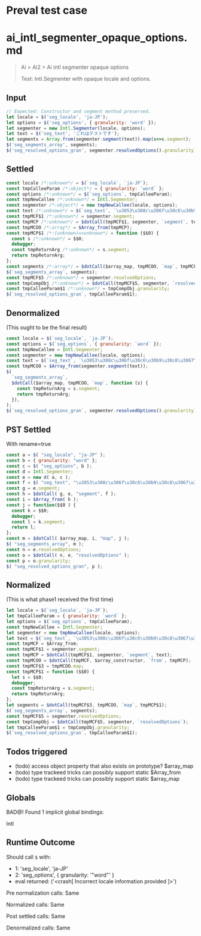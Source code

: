# Preval test case

# ai_intl_segmenter_opaque_options.md

> Ai > Ai2 > Ai intl segmenter opaque options
>
> Test: Intl.Segmenter with opaque locale and options.

## Input

`````js filename=intro
// Expected: Constructor and segment method preserved.
let locale = $('seg_locale', 'ja-JP');
let options = $('seg_options', { granularity: 'word' });
let segmenter = new Intl.Segmenter(locale, options);
let text = $('seg_text', 'これはテストです');
let segments = Array.from(segmenter.segment(text)).map(s=>s.segment);
$('seg_segments_array', segments);
$('seg_resolved_options_gran', segmenter.resolvedOptions().granularity);
`````


## Settled


`````js filename=intro
const locale /*:unknown*/ = $(`seg_locale`, `ja-JP`);
const tmpCalleeParam /*:object*/ = { granularity: `word` };
const options /*:unknown*/ = $(`seg_options`, tmpCalleeParam);
const tmpNewCallee /*:unknown*/ = Intl.Segmenter;
const segmenter /*:object*/ = new tmpNewCallee(locale, options);
const text /*:unknown*/ = $(`seg_text`, `\u3053\u308c\u306f\u30c6\u30b9\u30c8\u3067\u3059`);
const tmpMCF$1 /*:unknown*/ = segmenter.segment;
const tmpMCP /*:unknown*/ = $dotCall(tmpMCF$1, segmenter, `segment`, text);
const tmpMCOO /*:array*/ = $Array_from(tmpMCP);
const tmpMCP$1 /*:(unknown)=>unknown*/ = function ($$0) {
  const s /*:unknown*/ = $$0;
  debugger;
  const tmpReturnArg /*:unknown*/ = s.segment;
  return tmpReturnArg;
};
const segments /*:array*/ = $dotCall($array_map, tmpMCOO, `map`, tmpMCP$1);
$(`seg_segments_array`, segments);
const tmpMCF$5 /*:unknown*/ = segmenter.resolvedOptions;
const tmpCompObj /*:unknown*/ = $dotCall(tmpMCF$5, segmenter, `resolvedOptions`);
const tmpCalleeParam$1 /*:unknown*/ = tmpCompObj.granularity;
$(`seg_resolved_options_gran`, tmpCalleeParam$1);
`````


## Denormalized
(This ought to be the final result)

`````js filename=intro
const locale = $(`seg_locale`, `ja-JP`);
const options = $(`seg_options`, { granularity: `word` });
const tmpNewCallee = Intl.Segmenter;
const segmenter = new tmpNewCallee(locale, options);
const text = $(`seg_text`, `\u3053\u308c\u306f\u30c6\u30b9\u30c8\u3067\u3059`);
const tmpMCOO = $Array_from(segmenter.segment(text));
$(
  `seg_segments_array`,
  $dotCall($array_map, tmpMCOO, `map`, function (s) {
    const tmpReturnArg = s.segment;
    return tmpReturnArg;
  }),
);
$(`seg_resolved_options_gran`, segmenter.resolvedOptions().granularity);
`````


## PST Settled
With rename=true

`````js filename=intro
const a = $( "seg_locale", "ja-JP" );
const b = { granularity: "word" };
const c = $( "seg_options", b );
const d = Intl.Segmenter;
const e = new d( a, c );
const f = $( "seg_text", "\u3053\u308c\u306f\u30c6\u30b9\u30c8\u3067\u3059" );
const g = e.segment;
const h = $dotCall( g, e, "segment", f );
const i = $Array_from( h );
const j = function($$0 ) {
  const k = $$0;
  debugger;
  const l = k.segment;
  return l;
};
const m = $dotCall( $array_map, i, "map", j );
$( "seg_segments_array", m );
const n = e.resolvedOptions;
const o = $dotCall( n, e, "resolvedOptions" );
const p = o.granularity;
$( "seg_resolved_options_gran", p );
`````


## Normalized
(This is what phase1 received the first time)

`````js filename=intro
let locale = $(`seg_locale`, `ja-JP`);
let tmpCalleeParam = { granularity: `word` };
let options = $(`seg_options`, tmpCalleeParam);
const tmpNewCallee = Intl.Segmenter;
let segmenter = new tmpNewCallee(locale, options);
let text = $(`seg_text`, `\u3053\u308c\u306f\u30c6\u30b9\u30c8\u3067\u3059`);
const tmpMCF = $Array_from;
const tmpMCF$1 = segmenter.segment;
const tmpMCP = $dotCall(tmpMCF$1, segmenter, `segment`, text);
const tmpMCOO = $dotCall(tmpMCF, $array_constructor, `from`, tmpMCP);
const tmpMCF$3 = tmpMCOO.map;
const tmpMCP$1 = function ($$0) {
  let s = $$0;
  debugger;
  const tmpReturnArg = s.segment;
  return tmpReturnArg;
};
let segments = $dotCall(tmpMCF$3, tmpMCOO, `map`, tmpMCP$1);
$(`seg_segments_array`, segments);
const tmpMCF$5 = segmenter.resolvedOptions;
const tmpCompObj = $dotCall(tmpMCF$5, segmenter, `resolvedOptions`);
let tmpCalleeParam$1 = tmpCompObj.granularity;
$(`seg_resolved_options_gran`, tmpCalleeParam$1);
`````


## Todos triggered


- (todo) access object property that also exists on prototype? $array_map
- (todo) type trackeed tricks can possibly support static $Array_from
- (todo) type trackeed tricks can possibly support static $array_map


## Globals


BAD@! Found 1 implicit global bindings:

Intl


## Runtime Outcome


Should call `$` with:
 - 1: 'seg_locale', 'ja-JP'
 - 2: 'seg_options', { granularity: '"word"' }
 - eval returned: ('<crash[ Incorrect locale information provided ]>')

Pre normalization calls: Same

Normalized calls: Same

Post settled calls: Same

Denormalized calls: Same
